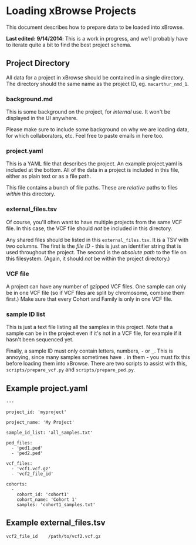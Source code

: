 Loading xBrowse Projects
========================

This document describes how to prepare data to be loaded into xBrowse.

**Last edited: 9/14/2014**: This is a work in progress, and we'll probably have to iterate quite a bit to find the best project schema.

## Project Directory 

All data for a project in xBrowse should be contained in a single directory. 
The directory should the same name as the project ID, eg. `macarthur_nmd_1`.

### background.md

This is some background on the project, for *internal* use.
It won't be displayed in the UI anywhere. 

Please make sure to include some background on why we are loading data, for which collaborators, etc.
Feel free to paste emails in here too.

### project.yaml 

This is a YAML file that describes the project. 
An example project.yaml is included at the bottom. 
All of the data in a project is included in this file, 
either as plain text or as a file path. 

This file contains a bunch of file paths. 
These are *relative* paths to files *within* this directory. 

### external_files.tsv 

Of course, you'll often want to have multiple projects from the same VCF file. 
In this case, the VCF file should *not* be included in this directory. 

Any shared files should be listed in this `external_files.tsv`. 
It is a TSV with two columns. The first is the *file ID* - this is just an identifier string that is used throughout the project. 
The second is the *absolute path* to the file on this filesystem. 
(Again, it should *not* be within the project directory.)

### VCF file 

A project can have any number of gzipped VCF files. 
One sample can only be in one VCF file (so if VCF files are split by chromosome, combine them first.) 
Make sure that every Cohort and Family is only in one VCF file. 

### sample ID list 

This is just a text file listing all the samples in this project. 
Note that a sample can be in the project even if it's not in a VCF file, for example if it hasn't been sequenced yet. 

Finally, a sample ID must only contain letters, numbers, `-` or `_`. 
This is annoying, since many samples sometimes have `.` in them - you must fix this before loading them into xBrowse. 
There are two scripts to assist with this, `scripts/prepare_vcf.py` and `scripts/prepare_ped.py`. 

## Example project.yaml

	--- 

	project_id: 'myproject'

	project_name: 'My Project'

	sample_id_list: 'all_samples.txt'

	ped_files:
	  - 'ped1.ped'
	  - 'ped2.ped'

	vcf_files: 
	  - 'vcf1.vcf.gz'
	  - 'vcf2_file_id' 

	cohorts: 
	  - 
	  	cohort_id: 'cohort1'
	  	cohort_name: 'Cohort 1'
	  	samples: 'cohort1_samples.txt'

## Example external_files.tsv

    vcf2_file_id    /path/to/vcf2.vcf.gz
